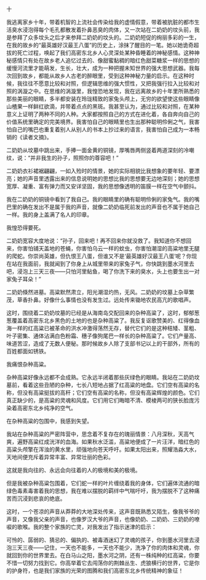 十

我逃离家乡十年，带着机智的上流社会传染给我的虚情假意，带着被肮脏的都市生活臭水浸泡得每个毛孔都散发着扑鼻恶臭的肉体，又一次站在二奶奶的坟头前，我是参拜了众多坟头之后才来参拜二奶奶的坟头的。二奶奶短促的绚丽多彩的一生，在我的故乡的“最英雄好汉最王八蛋”的历史上，涂抹了醒目的一笔。她以她诡奇超拔的死亡过程，唤起了我们高密东北乡人心灵深处某种昏睡着的神秘感情。这种神秘感情只有处在故乡老人追忆过去的、像甜蜜黏稠的暗红色甜菜糖浆一样的思想的缓慢河流里才能萌发，生长，壮大，成为一种把握未知世界的强大思想武器。我每次回到故乡，都能从故乡人古老的醉眼里，受到这种神秘力量的启示。在这种时候，我往往不愿意比较和对照，但逻辑思维的强大惯性，又把我强行拉入比较和对照的涡漩之中。在思维的涡漩里，我惶恐地发现，我在远离故乡的十年里所熟悉的那些美丽的眼睛，多半都安装在玲珑精致的家兔头颅上，无穷的欲望使这些眼睛像山楂果一样鲜红欲滴，并带着点点的黑斑。我甚至认为，通过比较和对照，在某种意义上证明了两种不同的人种。大家都按照自己的方式在进化着，各自奔向自己的价值系统里确定的完美境界。我害怕自己的眼睛里也生出那种聪明伶俐之气，我害怕自己的嘴巴也重复着别人从别人的书本上抄过来的语言，我害怕自己成为一本畅销的《读者文摘》。

二奶奶从坟墓中跳出来，手捧一面金黄的铜镜，厚嘴唇两侧竖着两道深刻的冷嘲纹，说：“并非我生的孙子，照照你的尊容吧！”

二奶奶衣衫裙裾翩翩，一如入殓时的情景，她的实际相貌比我想象的要年轻、要漂亮；她的声音里透露出来的信息说明她的思想比我的思想要无边地深刻；她的思想宽厚、凝重、富有弹力而又安详坚固，我的思想像透明的笛膜一样在空气中颤抖。

我在二奶奶的铜镜中看到了我自己。我的眼睛里的确有聪明伶俐的家兔气。我的嘴巴里的确在发出不是属于我的声音，就像二奶奶临死前发出的声音也不属于她自己一样。我的身上盖满了名人的印章。

我惶恐得要死。

二奶奶宽容大度地说：“孙子，回来吧！再不回来你就没救了。我知道你不想回来，你害怕铺天盖地的苍蝇，你害怕乌云一样的蚊虫，你害怕潮湿的高粱地里无腿的爬蛇。你崇尚英雄，但仇恨王八蛋，但谁又不是‘最英雄好汉最王八蛋’呢？你现在站在我面前，我就闻到了你身上从城里带来的家兔子气，你快跳到墨水河里去吧，浸泡上三天三夜——只怕河里鲇鱼，喝了你洗下来的臭水，头上也要生出一对家兔子耳朵！”

二奶奶倏然进墓。高粱默然肃立，阳光潮湿灼热，无风。二奶奶的坟墓上杂草繁茂，草香扑鼻。好像什么事情也没有发生过。远处传来锄地农民高亢的歌唱声。

这时，围绕着二奶奶坟墓的已经是从海南岛交配回来的杂种高粱了，这时，郁郁葱葱覆盖着高密东北乡黑色的土地的也是杂种高粱了。我反复讴歌赞美的、红得像血海一样的红高粱已被革命的洪水冲激得荡然无存，替代它们的是这种秸矮、茎粗、叶子密集、通体沾满白色粉霜、穗子像狗尾巴一样长的杂种高粱了。它们产量高、味道苦涩，造成了无数人便秘。那时候故乡人除了支部书记以上的干部外，所有的百姓都面如锈铁。

我痛恨杂种高粱。

杂种高粱好像永远都不会成熟。它永远半闭着那些灰绿色的眼睛。我站在二奶奶坟墓前，看着这些丑陋的杂种，七长八短地占据了红高粱的地盘。它们空有高粱的名称，但没有高粱挺拔的高秆；它们空有高粱的名称，但没有高粱辉煌的颜色。它们真正缺少的，是高粱的灵魂和风度。它们用它们晦暗不清、模棱两可的狭长脸庞污染着高密东北乡纯净的空气。

在杂种高粱的包围中，我感到失望。

我站在杂种高粱的严密阵营中，思念着不复存在的瑰丽情景：八月深秋，天高气爽，遍野高粱红成洸洋的血海。如果秋水泛滥，高粱地便成了一片汪洋，暗红色的高粱头颅擎在浑浊的黄水里，顽强地向苍天呼吁。如果太阳出来，照耀浩淼大水，天地间便充斥着异常丰富、异常壮丽的色彩。

这就是我向往的、永远会向往着的人的极境和美的极境。

但是我被杂种高粱包围着，它们蛇一样的叶片缠绕着我的身体，它们遍体流通的暗绿色毒素毒害着我的思想，我在难以摆脱的羁绊中气喘吁吁，我为摆脱不了这种痛苦而沉浸到悲哀的绝底。

这时，一个苍凉的声音从莽莽的大地深处传来，这声音既熟悉又陌生，像我爷爷的声音，又像我父亲的声音，也像罗汉大爷的声音，也像奶奶、二奶奶、三奶奶的嘹唳的歌喉。我的整个家族的亡灵，对我发出了指示迷津的启示：

可怜的、孱弱的、猜忌的、偏执的、被毒酒迷幻了灵魂的孩子，你到墨水河里去浸泡三天三夜——记住，一天也不能多，一天也不能少，洗净了你的肉体和灵魂，你就回到你的世界里去。在白马山之阳，墨水河之阴，还有一株纯种的红高粱，你要不惜一切努力找到它。你高举着它去闯荡你的荆棘丛生、虎狼横行的世界，它是你的护身符，也是我们家族的光荣的图腾和我们高密东北乡传统精神的象征！